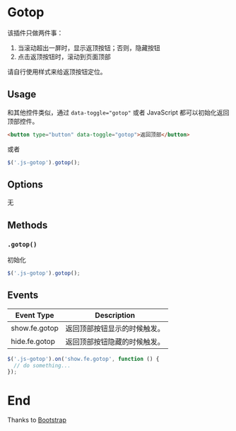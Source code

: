 # Gotop

该插件只做两件事：
1. 当滚动超出一屏时，显示返顶按钮；否则，隐藏按钮
2. 点击返顶按钮时，滚动到页面顶部

请自行使用样式来给返顶按钮定位。

## Usage

和其他控件类似，通过 `data-toggle="gotop"` 或者 JavaScript 都可以初始化返回顶部控件。

```html
<button type="button" data-toggle="gotop">返回顶部</button>
```

或者

```javascript
$('.js-gotop').gotop();
```

## Options

无

## Methods

### `.gotop()`

初始化

```javascript
$('.js-gotop').gotop();
```

## Events

Event Type | Description
---------- | -----------
show.fe.gotop | 返回顶部按钮显示的时候触发。
hide.fe.gotop | 返回顶部按钮隐藏的时候触发。

```javascript
$('.js-gotop').on('show.fe.gotop', function () {
  // do something...
});
```

# End

Thanks to [Bootstrap](http://getbootstrap.com/)
